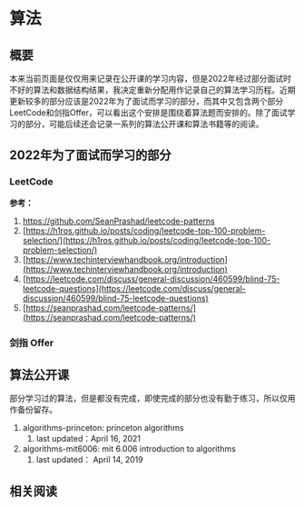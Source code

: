 # 算法

## 概要

本来当前页面是仅仅用来记录在公开课的学习内容，但是2022年经过部分面试时不好的算法和数据结构结果，我决定重新分配用作记录自己的算法学习历程。近期更新较多的部分应该是2022年为了面试而学习的部分，而其中又包含两个部分LeetCode和剑指Offer，可以看出这个安排是围绕着算法题而安排的。除了面试学习的部分，可能后续还会记录一系列的算法公开课和算法书籍等的阅读。

## 2022年为了面试而学习的部分

### LeetCode

**参考：**

1. https://github.com/SeanPrashad/leetcode-patterns
2. [https://h1ros.github.io/posts/coding/leetcode-top-100-problem-selection/](https://h1ros.github.io/posts/coding/leetcode-top-100-problem-selection/)
3. [https://www.techinterviewhandbook.org/introduction](https://www.techinterviewhandbook.org/introduction)
4. [https://leetcode.com/discuss/general-discussion/460599/blind-75-leetcode-questions](https://leetcode.com/discuss/general-discussion/460599/blind-75-leetcode-questions)
5. [https://seanprashad.com/leetcode-patterns/](https://seanprashad.com/leetcode-patterns/)

### 剑指 Offer

## 算法公开课

部分学习过的算法，但是都没有完成，即使完成的部分也没有勤于练习，所以仅用作备份留存。

1. algorithms-princeton: princeton algorithms
    1. last updated：April 16, 2021
2. algorithms-mit6006: mit 6.006 introduction to algorithms
    1. last updated： April 14, 2019

## 相关阅读
